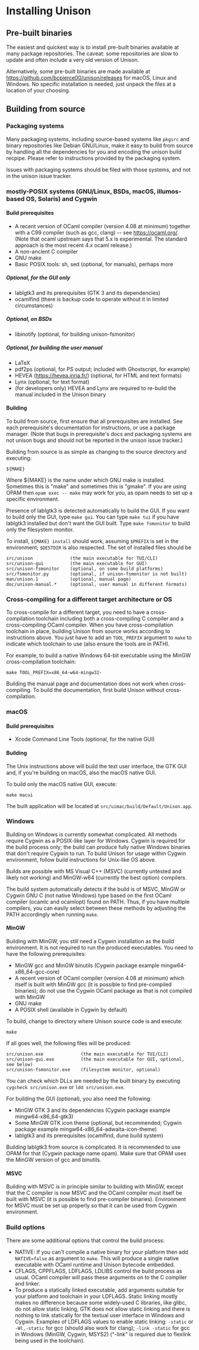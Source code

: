 # Installing Unison

## Pre-built binaries

The easiest and quickest way is to install pre-built binaries available at many
package repositories. The caveat: some repositories are slow to update and
often include a very old version of Unison.

Alternatively, some pre-built binaries are made available at
https://github.com/bcpierce00/unison/releases for macOS, Linux and Windows.
No specific installation is needed, just unpack the files at a location of your
choosing.


## Building from source

### Packaging systems

Many packaging systems, including source-based systems like `pkgsrc`
and binary repositories like Debian GNU/Linux, make it easy to build
from source by handling all the dependencies for you and encoding the
unison build recpipe.  Please refer to instructions provided by the
packaging system.

Issues with packaging systems should be filed with those systems, and
not in the unison issue tracker.

### mostly-POSIX systems (GNU/Linux, BSDs, macOS, illumos-based OS, Solaris) and Cygwin

#### Build prerequisites

- A recent version of OCaml compiler (version 4.08 at minimum)
  together with a C99 compiler (such as gcc, clang) -- see
  https://ocaml.org/.  (Note that ocaml upstream says that 5.x is
  experimental.  The standard approach is the most recent 4.x ocaml
  release.)
- A non-ancient C compiler
- GNU make
- Basic POSIX tools: sh, sed (optional, for manuals), perhaps more

##### Optional, for the GUI only

- lablgtk3 and its prerequisites (GTK 3 and its dependencies)
- ocamlfind (there is backup code to operate without it in limited circumstances)

##### Optional, on BSDs

- libinotify (optional, for building unison-fsmonitor)

##### Optional, for building the user manual

- LaTeX
- pdf2ps (optional, for PS output; included with Ghostscript, for example)
- HEVEA (https://hevea.inria.fr/) (optional, for HTML and text formats)
- Lynx (optional, for text format)
- (for developers only) HEVEA and Lynx are required to re-build the manual
  included in the Unison binary

#### Building

To build from source, first ensure that all prerequisites are
installed.  See each prerequisite's documentation for instructions, or
use a package manager.  (Note that bugs in prerequisite's docs and
packaging systems are not unison bugs and should not be reported in the
unison issue tracker.)

Building from source is as simple as changing to the source directory
and executing:
```
${MAKE}
```

Where ${MAKE} is the name under which GNU make is installed.
Sometimes this is "make" and sometimes this is "gmake".  If you are
using OPAM then `opam exec -- make` may work for you, as opam needs to
set up a specific environment.

Presence of lablgtk3 is detected automatically to build the GUI. If you want
to build only the GUI, type `make gui`. You can type `make tui` if you have
lablgtk3 installed but don't want the GUI built. Type `make fsmonitor` to build
only the filesystem monitor.

To install, `${MAKE} install` should work, assuming `$PREFIX` is set
in the environment; `$DESTDIR` is also respected.  The set of
installed files should be
```
src/unison              (the main executable for TUI/CLI)
src/unison-gui          (the main executable for GUI)
src/unison-fsmonitor    (optional, on some build platforms)
src/fsmonitor.py        (optional, if unison-fsmonitor is not built)
man/unison.1            (optional, manual page)
doc/unison-manual.*     (optional, user manual in different formats)
```

### Cross-compiling for a different target architecture or OS

To cross-compile for a different target, you need to have a cross-compilation
toolchain including both a cross-compiling C compiler and a cross-compiling
OCaml compiler. When you have cross-compilation toolchain in place, building
Unison from source works according to instructions above. You just have to add
an `TOOL_PREFIX` argument to `make` to indicate which toolchain to use (also
ensure the tools are in PATH).

For example, to build a native Windows 64-bit executable using the MinGW
cross-compilation toolchain:
```
make TOOL_PREFIX=x86_64-w64-mingw32-
```

Building the manual page and documentation does not work when cross-compiling.
To build the documentation, first build Unison without cross-compilation.


### macOS

#### Build prerequisites

- Xcode Command Line Tools (optional, for the native GUI)

#### Building

The Unix instructions above will build the text user interface, the GTK GUI
and, if you're building on macOS, also the macOS native GUI.

To build only the macOS native GUI, execute:
```
make macui
```

The built application will be located at `src/uimac/build/Default/Unison.app`.


### Windows

Building on Windows is currently somewhat complicated. All methods require
Cygwin as a POSIX-like layer for Windows. Cygwin is required for the build
process only; the build can produce fully native Windows binaries that don't
require Cygwin to run. To build Unison for usage within Cygwin environment,
follow build instructions for Unix-like OS above.

Builds are possible with MS Visual C++ (MSVC) (currently untested and likely
not working) and MinGW-w64 (currently the best option) compilers.

The build system automatically detects if the build is of MSVC, MinGW or Cygwin
GNU C (not native Windows) type based on the first OCaml compiler (ocamlc and
ocamlopt) found on PATH. Thus, if you have multiple compilers, you can easily
select between these methods by adjusting the PATH accordingly when running
`make`.

#### MinGW

Building with MinGW, you still need a Cygwin installation as the build
environment. It is not required to run the produced executables. You need to
have the following prerequisites:

- MinGW gcc and MinGW binutils (Cygwin package example mingw64-x86_64-gcc-core)
- A recent version of OCaml compiler (version 4.08 at minimum) which itself is
  built with MinGW gcc (it is possible to find pre-compiled binaries); do not
  use the Cygwin OCaml package as that is not compiled with MinGW
- GNU make
- A POSIX shell (available in Cygwin by default)

To build, change to directory where Unison source code is and execute:
```
make
```

If all goes well, the following files will be produced:
```
src/unison.exe              (the main executable for TUI/CLI)
src/unison-gui.exe          (the main executable for GUI, optional, see below)
src/unison-fsmonitor.exe    (filesystem monitor, optional)
```

You can check which DLLs are needed by the built binary by executing
`cygcheck src/unison.exe` or `ldd src/unison.exe`.

For building the GUI (optional), you also need the following:

- MinGW GTK 3 and its dependencies (Cygwin package example mingw64-x86_64-gtk3)
- Some MinGW GTK icon theme (optional, but recommended; Cygwin package example
  mingw64-x86_64-adwaita-icon-theme)
- lablgtk3 and its prerequisites (ocamlfind, dune build system)

Building lablgtk3 from source is complicated. It is recommended to use OPAM for
that (Cygwin package name opam). Make sure that OPAM uses the MinGW version of
gcc and binutils.

#### MSVC

Building with MSVC is in principle similar to building with MinGW, except that
the C compiler is now MSVC and the OCaml compiler must itself be built with
MSVC (it is possible to find pre-compiler binaries). Environment for MSVC must
be set up properly so that it can be used from Cygwin environment.


### Build options

There are some additional options that control the build process:

- NATIVE: If you can't compile a native binary for your platform then add
  `NATIVE=false` as argument to `make`. This will produce a single native
  executable with OCaml runtime and Unison bytecode embedded.
- CFLAGS, CPPFLAGS, LDFLAGS, LDLIBS control the build process as usual.
  OCaml compiler will pass these arguments on to the C compiler and linker.
- To produce a statically linked executable, add arguments suitable for your
  platform and toolchain in your LDFLAGS. Static linking mostly makes no
  difference because some widely-used C libraries, like glibc, do not allow
  static linking, GTK does not allow static linking and there is nothing to
  link statically for the textual user interface in Windows and Cygwin.
  Examples of LDFLAGS values to enable static linking:
    `-static` or `-Wl,-static` for gcc (should also work for clang);
    `-link -static` for gcc in Windows (MinGW, Cygwin, MSYS2) ("-link" is
    required due to flexlink being used in the toolchain).
